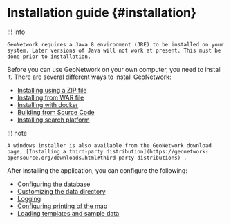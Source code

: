 # Installation guide {#installation}

!!! info

    GeoNetwork requires a Java 8 environment (JRE) to be installed on your system. Later versions of Java will not work at present. This must be done prior to installation.

Before you can use GeoNetwork on your own computer, you need to install it. There are several different ways to install GeoNetwork:

-   [Installing using a ZIP file](installing-from-zip.md)
-   [Installing from WAR file](installing-from-war-file.md)
-   [Installing with docker](installing-with-docker.md)
-   [Building from Source Code](installing-from-source-code.md)
-   [Installing search platform](installing-index.md)

!!! note

    A windows installer is also available from the GeoNetwork download page, [Installing a third-party distribution](https://geonetwork-opensource.org/downloads.html#third-party-distributions) .


After installing the application, you can configure the following:

-   [Configuring the database](configuring-database.md)
-   [Customizing the data directory](customizing-data-directory.md)
-   [Logging](logging.md)
-   [Configuring printing of the map](map-print-setup.md)
-   [Loading templates and sample data](loading-samples.md)
